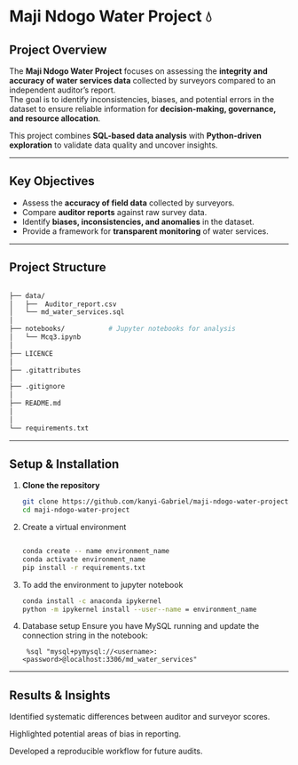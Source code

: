# Maji Ndogo Water Project 💧

##  Project Overview
The **Maji Ndogo Water Project** focuses on assessing the **integrity and accuracy of water services data** collected by surveyors compared to an independent auditor’s report.  
The goal is to identify inconsistencies, biases, and potential errors in the dataset to ensure reliable information for **decision-making, governance, and resource allocation**.

This project combines **SQL-based data analysis** with **Python-driven exploration** to validate data quality and uncover insights.

---

##  Key Objectives
- Assess the **accuracy of field data** collected by surveyors.  
- Compare **auditor reports** against raw survey data.  
- Identify **biases, inconsistencies, and anomalies** in the dataset.  
- Provide a framework for **transparent monitoring** of water services.  

---


##  Project Structure
``` bash

├── data/               
│   ├──  Auditor_report.csv
│   └── md_water_services.sql
│
├── notebooks/           # Jupyter notebooks for analysis
│   └── Mcq3.ipynb
│
├── LICENCE               
│
├── .gitattributes              
│
├── .gitignore
│
├── README.md             
│     
│
└── requirements.txt
```
--- 

##  Setup & Installation

1. **Clone the repository**
   ```bash
   git clone https://github.com/kanyi-Gabriel/maji-ndogo-water-project.git
   cd maji-ndogo-water-project
   
2. Create a virtual environment
    ```bash

   conda create -- name environment_name
   conda activate environment_name
   pip install -r requirements.txt
    
3. To add the environment to jupyter notebook
    ```bash
    conda install -c anaconda ipykernel
    python -m ipykernel install --user--name = environment_name

4. Database setup
Ensure you have MySQL running and update the connection string in the notebook:

        %sql "mysql+pymysql://<username>:<password>@localhost:3306/md_water_services"

---

## Results & Insights

Identified systematic differences between auditor and surveyor scores.

Highlighted potential areas of bias in reporting.

Developed a reproducible workflow for future audits.







